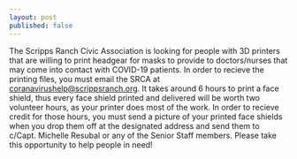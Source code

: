 ```yaml
---
layout: post
published: false
---
```

The Scripps Ranch Civic Association is looking for people with 3D printers that are willing to print headgear for masks to provide to doctors/nurses that may come into contact with COVID-19 patients. In order to recieve the printing files, you must email the SRCA at coranavirushelp@scrippsranch.org. It takes around 6 hours to print a face shield, thus every face shield printed and delivered will be worth two volunteer hours, as your printer does most of the work. In order to recieve credit for those hours, you must send a picture of your printed face shields when you drop them off at the designated address and send them to c/Capt. Michelle Resubal or any of the Senior Staff members. Please take this opportunity to help people in need!